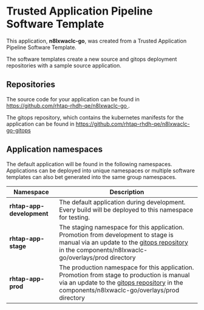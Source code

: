 # Trusted Application Pipeline Software Template

This application, **n8lxwaclc-go**, was created from a Trusted Application Pipeline Software Template.

The software templates create a new source and gitops deployment repositories with a sample source application. 

## Repositories

The source code for your application can be found in [https://github.com/rhtap-rhdh-qe/n8lxwaclc-go ](https://github.com/rhtap-rhdh-qe/n8lxwaclc-go ).
 
The gitops repository, which contains the kubernetes manifests for the application can be found in 
[https://github.com/rhtap-rhdh-qe/n8lxwaclc-go-gitops ](https://github.com/rhtap-rhdh-qe/n8lxwaclc-go-gitops ) 

## Application namespaces 

The default application will be found in the following namespaces. Applications can be deployed into unique namespaces or multiple software templates can also bet generated into the same group namespaces.  

|  Namespace   |  Description   |  
| -------- | -------- |   
| **rhtap-app-development** | The default application during development. Every build will be deployed to this namespace for testing. | 
| **rhtap-app-stage** | The staging namespace for this application. Promotion from development to stage is manual via an update to the [gitops repository](https://github.com/rhtap-rhdh-qe/n8lxwaclc-go-gitops ) in the components/n8lxwaclc-go/overlays/prod directory |  
| **rhtap-app-prod** | The production namespace for this application. Promotion from stage to production is manual via an update to the [gitops repository](https://github.com/rhtap-rhdh-qe/n8lxwaclc-go-gitops ) in the components/n8lxwaclc-go/overlays/prod directory | 